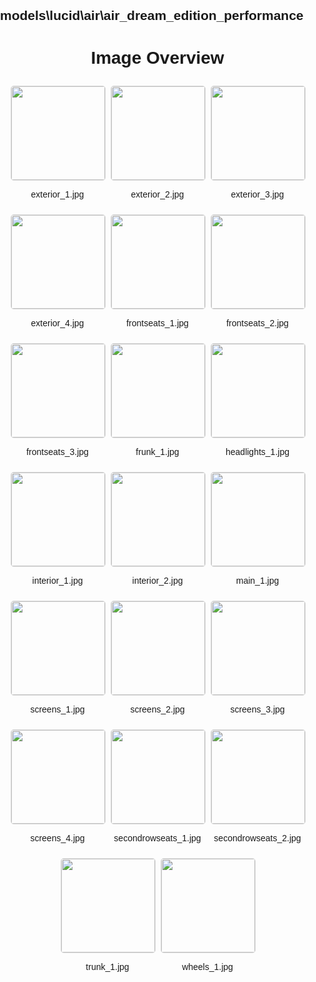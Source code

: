 ## models\lucid\air\air_dream_edition_performance
<style>
    body {
        font-family: Arial, sans-serif;
        margin: 0;
        padding: 0;
    }
    .image-gallery {
        display: flex;
        flex-wrap: wrap;
        gap: 10px;
        justify-content: center;
        padding: 10px;
    }
    .image-gallery img {
        width: 150px;
        height: auto;
        border: 1px solid #ddd;
        border-radius: 5px;
    }
    .image-gallery div {
        flex: 1 1 calc(33.333% - 20px); /* Three images per row on large screens */
        max-width: 150px;
        text-align: center;
    }
    @media (max-width: 768px) {
        .image-gallery div {
            flex: 1 1 calc(50% - 20px); /* Two images per row on medium screens */
        }
    }
    @media (max-width: 480px) {
        .image-gallery div {
            flex: 1 1 100%; /* One image per row on small screens */
        }
    }
</style>
<h1 style ="text-align: center;"> Image Overview </h1> <div class="image-gallery">
<div>
<img src="https://media.evkx.net/multimedia/models/lucid/air/air_dream_edition_performance/exterior_1_st.jpg">
<p>exterior_1.jpg</p>
</div>
<div>
<img src="https://media.evkx.net/multimedia/models/lucid/air/air_dream_edition_performance/exterior_2_st.jpg">
<p>exterior_2.jpg</p>
</div>
<div>
<img src="https://media.evkx.net/multimedia/models/lucid/air/air_dream_edition_performance/exterior_3_st.jpg">
<p>exterior_3.jpg</p>
</div>
<div>
<img src="https://media.evkx.net/multimedia/models/lucid/air/air_dream_edition_performance/exterior_4_st.jpg">
<p>exterior_4.jpg</p>
</div>
<div>
<img src="https://media.evkx.net/multimedia/models/lucid/air/air_dream_edition_performance/frontseats_1_st.jpg">
<p>frontseats_1.jpg</p>
</div>
<div>
<img src="https://media.evkx.net/multimedia/models/lucid/air/air_dream_edition_performance/frontseats_2_st.jpg">
<p>frontseats_2.jpg</p>
</div>
<div>
<img src="https://media.evkx.net/multimedia/models/lucid/air/air_dream_edition_performance/frontseats_3_st.jpg">
<p>frontseats_3.jpg</p>
</div>
<div>
<img src="https://media.evkx.net/multimedia/models/lucid/air/air_dream_edition_performance/frunk_1_st.jpg">
<p>frunk_1.jpg</p>
</div>
<div>
<img src="https://media.evkx.net/multimedia/models/lucid/air/air_dream_edition_performance/headlights_1_st.jpg">
<p>headlights_1.jpg</p>
</div>
<div>
<img src="https://media.evkx.net/multimedia/models/lucid/air/air_dream_edition_performance/interior_1_st.jpg">
<p>interior_1.jpg</p>
</div>
<div>
<img src="https://media.evkx.net/multimedia/models/lucid/air/air_dream_edition_performance/interior_2_st.jpg">
<p>interior_2.jpg</p>
</div>
<div>
<img src="https://media.evkx.net/multimedia/models/lucid/air/air_dream_edition_performance/main_1_st.jpg">
<p>main_1.jpg</p>
</div>
<div>
<img src="https://media.evkx.net/multimedia/models/lucid/air/air_dream_edition_performance/screens_1_st.jpg">
<p>screens_1.jpg</p>
</div>
<div>
<img src="https://media.evkx.net/multimedia/models/lucid/air/air_dream_edition_performance/screens_2_st.jpg">
<p>screens_2.jpg</p>
</div>
<div>
<img src="https://media.evkx.net/multimedia/models/lucid/air/air_dream_edition_performance/screens_3_st.jpg">
<p>screens_3.jpg</p>
</div>
<div>
<img src="https://media.evkx.net/multimedia/models/lucid/air/air_dream_edition_performance/screens_4_st.jpg">
<p>screens_4.jpg</p>
</div>
<div>
<img src="https://media.evkx.net/multimedia/models/lucid/air/air_dream_edition_performance/secondrowseats_1_st.jpg">
<p>secondrowseats_1.jpg</p>
</div>
<div>
<img src="https://media.evkx.net/multimedia/models/lucid/air/air_dream_edition_performance/secondrowseats_2_st.jpg">
<p>secondrowseats_2.jpg</p>
</div>
<div>
<img src="https://media.evkx.net/multimedia/models/lucid/air/air_dream_edition_performance/trunk_1_st.jpg">
<p>trunk_1.jpg</p>
</div>
<div>
<img src="https://media.evkx.net/multimedia/models/lucid/air/air_dream_edition_performance/wheels_1_st.jpg">
<p>wheels_1.jpg</p>
</div>
</div>
